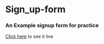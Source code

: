 # Sign_up-form
### An Example signup form for practice
[Click here](https://www.google.com) to see it live
